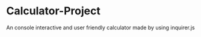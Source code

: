 # Calculator-Project
An console interactive and user friendly calculator made by using inquirer.js 
